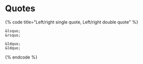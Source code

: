 # Quotes

{% code title="Left/right single quote, Left/right double quote" %}
```markup
&lsquo;
&rsquo;

&ldquo;
&ldquo;
```
{% endcode %}



